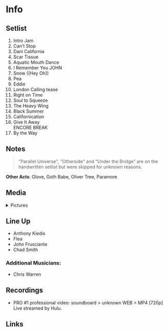 # Info

## Setlist

1. Intro Jam
2. Can't Stop
3. Dani California
4. Scar Tissue
5. Aquatic Mouth Dance
6. I Remember You JOHN
7. Snow ((Hey Oh))
8. Pea
9. Eddie
10. London Calling tease
11. Right on Time
12. Soul to Squeeze
13. The Heavy Wing
14. Black Summer
15. Californication
16. Give It Away
<br> ENCORE BREAK
17. By the Way

## Notes

> "Parallel Universe", "Otherside" and "Under the Bridge" are on the handwritten setlist but were skipped for unknown reasons.

**Other Acts**: Glove, Goth Babe, Oliver Tree, Paramore

## Media 

<details>
  <summary>Pictures</summary>
  <!--<img alt="Setlist" title="Setlist" src="_.jpg" height="200" />
  <img alt="Ticket" title="Ticket" src="_.jpg" height="200" />
  <img alt="Flyer" title="Flyer" src="_.jpg" height="200" />
  <img alt="Clipping" title="Clipping" src="_.jpg" height="200" />-->
</details>

## Line Up

* Anthony Kiedis
* Flea
* John Frusciante
* Chad Smith

### Additional Musicians:
* Chris Warren

## Recordings

* PRO #1 professional video: soundboard > unknown WEB > MP4 [720p] Live streamed by Hulu.

## Links
